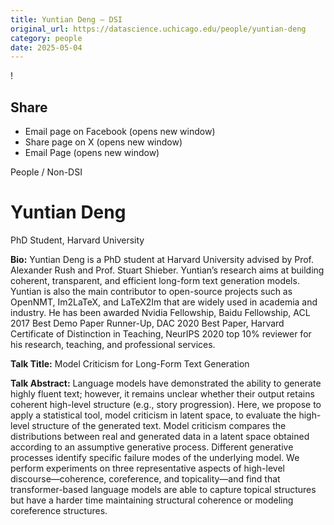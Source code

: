 ```yaml
---
title: Yuntian Deng – DSI
original_url: https://datascience.uchicago.edu/people/yuntian-deng
category: people
date: 2025-05-04
---
```


<!-- Table-like structure detected -->

!

## Share

* Email page on Facebook (opens new window)
* Share page on X (opens new window)
* Email Page (opens new window)

<!-- Table-like structure detected -->

People / Non-DSI

# Yuntian Deng

PhD Student, Harvard University

**Bio:** Yuntian Deng is a PhD student at Harvard University advised by Prof. Alexander Rush and Prof. Stuart Shieber. Yuntian’s research aims at building coherent, transparent, and efficient long-form text generation models. Yuntian is also the main contributor to open-source projects such as OpenNMT, Im2LaTeX, and LaTeX2Im that are widely used in academia and industry. He has been awarded Nvidia Fellowship, Baidu Fellowship, ACL 2017 Best Demo Paper Runner-Up, DAC 2020 Best Paper, Harvard Certificate of Distinction in Teaching, NeurIPS 2020 top 10% reviewer for his research, teaching, and professional services.

**Talk Title:** Model Criticism for Long-Form Text Generation

**Talk Abstract:** Language models have demonstrated the ability to generate highly fluent text; however, it remains unclear whether their output retains coherent high-level structure (e.g., story progression). Here, we propose to apply a statistical tool, model criticism in latent space, to evaluate the high-level structure of the generated text. Model criticism compares the distributions between real and generated data in a latent space obtained according to an assumptive generative process. Different generative processes identify specific failure modes of the underlying model. We perform experiments on three representative aspects of high-level discourse—coherence, coreference, and topicality—and find that transformer-based language models are able to capture topical structures but have a harder time maintaining structural coherence or modeling coreference structures.